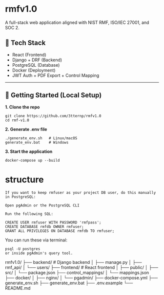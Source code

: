 # rmfv1.0
A full-stack web application aligned with NIST RMF, ISO/IEC 27001, and SOC 2.

## 🧰 Tech Stack
- React (Frontend)
- Django + DRF (Backend)
- PostgreSQL (Database)
- Docker (Deployment)
- JWT Auth + PDF Export + Control Mapping

---

## 🚀 Getting Started (Local Setup)
**1. Clone the repo**
```
git clone https://github.com/3tternp/rmfv1.0
cd rmf-v1.0
```
**2. Generate .env file**
```
./generate_env.sh   # Linux/macOS
generate_env.bat    # Windows
```
**3. Start the application**
```
docker-compose up --build
```
# structure 

```
If you want to keep rmfuser as your project DB user, do this manually in PostgreSQL:

Open pgAdmin or the PostgreSQL CLI

Run the following SQL:
```
```
CREATE USER rmfuser WITH PASSWORD 'rmfpass';
CREATE DATABASE rmfdb OWNER rmfuser;
GRANT ALL PRIVILEGES ON DATABASE rmfdb TO rmfuser;
```
You can run these via terminal:
```
psql -U postgres
or inside pgAdmin's query tool.
```
rmfv1.0/
├── backend/             # Django backend
│   ├── manage.py
│   ├── rmf_api/
│   └── users/
├── frontend/            # React frontend
│   ├── public/
│   ├── src/
│   └── package.json
├── control_mappings/
│   └── mappings.json
├── docker/
│   ├── nginx/
│   └── pgadmin/
├── docker-compose.yml
├── generate_env.sh
├── generate_env.bat
├── .env.example
└── README.md
```
